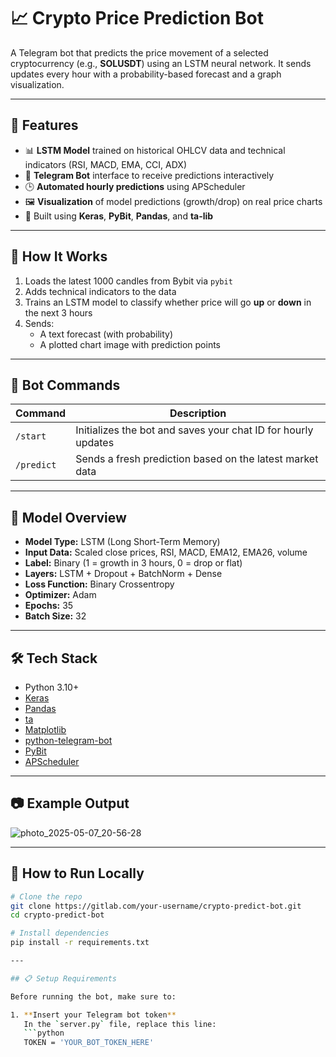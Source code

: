 # 📈 Crypto Price Prediction Bot

A Telegram bot that predicts the price movement of a selected cryptocurrency (e.g., **SOLUSDT**) using an LSTM neural network. It sends updates every hour with a probability-based forecast and a graph visualization.  

---

## 📌 Features

- 📊 **LSTM Model** trained on historical OHLCV data and technical indicators (RSI, MACD, EMA, CCI, ADX)
- 🤖 **Telegram Bot** interface to receive predictions interactively
- 🕒 **Automated hourly predictions** using APScheduler
- 🖼️ **Visualization** of model predictions (growth/drop) on real price charts
- 🧠 Built using **Keras**, **PyBit**, **Pandas**, and **ta-lib**

---

## 🚀 How It Works

1. Loads the latest 1000 candles from Bybit via `pybit`
2. Adds technical indicators to the data
3. Trains an LSTM model to classify whether price will go **up** or **down** in the next 3 hours
4. Sends:
   - A text forecast (with probability)
   - A plotted chart image with prediction points

---

## 🤖 Bot Commands

| Command      | Description |
|--------------|-------------|
| `/start`     | Initializes the bot and saves your chat ID for hourly updates |
| `/predict`   | Sends a fresh prediction based on the latest market data |

---

## 🧠 Model Overview

- **Model Type:** LSTM (Long Short-Term Memory)
- **Input Data:** Scaled close prices, RSI, MACD, EMA12, EMA26, volume
- **Label:** Binary (1 = growth in 3 hours, 0 = drop or flat)
- **Layers:** LSTM + Dropout + BatchNorm + Dense
- **Loss Function:** Binary Crossentropy
- **Optimizer:** Adam
- **Epochs:** 35
- **Batch Size:** 32

---

## 🛠️ Tech Stack

- Python 3.10+
- [Keras](https://keras.io/)
- [Pandas](https://pandas.pydata.org/)
- [ta](https://technical-analysis-library-in-python.readthedocs.io/en/latest/)
- [Matplotlib](https://matplotlib.org/)
- [python-telegram-bot](https://github.com/python-telegram-bot/python-telegram-bot)
- [PyBit](https://github.com/verata-veratae/pybit)
- [APScheduler](https://apscheduler.readthedocs.io/en/stable/)

---

## 📷 Example Output


  ![photo_2025-05-07_20-56-28](https://github.com/user-attachments/assets/37bf575b-c41c-48cd-8668-30cd1732bfbf)

---

## 🧪 How to Run Locally

```bash
# Clone the repo
git clone https://gitlab.com/your-username/crypto-predict-bot.git
cd crypto-predict-bot

# Install dependencies
pip install -r requirements.txt

---

## 📋 Setup Requirements

Before running the bot, make sure to:

1. **Insert your Telegram bot token**  
   In the `server.py` file, replace this line:
   ```python
   TOKEN = 'YOUR_BOT_TOKEN_HERE'
